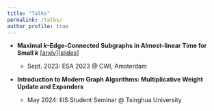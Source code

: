 ```yaml
---
title: "Talks"
permalink: /talks/
author_profile: true
---
```


- **Maximal $k$-Edge-Connected Subgraphs in Almost-linear Time for Small $k$** \[[arxiv](https://arxiv.org/abs/2307.00147)\]\[[slides](/files/Maximal_k_Edge_Connected_Subgraphs_Presentation.pdf)\]
  - Sept. 2023: ESA 2023 @ CWI, Amsterdam

- **Introduction to Modern Graph Algorithms: Multiplicative Weight Update and Expanders**
  - May 2024: IIIS Student Seminar @ Tsinghua University
